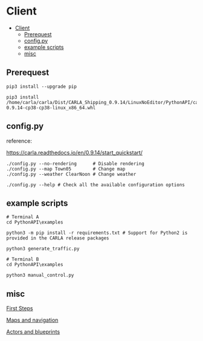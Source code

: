 # Client

- [Client](#client)
  - [Prerequest](#prerequest)
  - [config.py](#configpy)
  - [example scripts](#example-scripts)
  - [misc](#misc)

## Prerequest

    pip3 install --upgrade pip

    pip3 install /home/carla/carla/Dist/CARLA_Shipping_0.9.14/LinuxNoEditor/PythonAPI/carla/dist/carla-0.9.14-cp38-cp38-linux_x86_64.whl

## config.py

reference:

https://carla.readthedocs.io/en/0.9.14/start_quickstart/

    ./config.py --no-rendering      # Disable rendering
    ./config.py --map Town05        # Change map
    ./config.py --weather ClearNoon # Change weather

    ./config.py --help # Check all the available configuration options
  
## example scripts

    # Terminal A 
    cd PythonAPI\examples

    python3 -m pip install -r requirements.txt # Support for Python2 is provided in the CARLA release packages

    python3 generate_traffic.py  

    # Terminal B
    cd PythonAPI\examples

    python3 manual_control.py 

## misc

[First Steps](https://carla.readthedocs.io/en/0.9.14/tuto_first_steps/)

[Maps and navigation](https://carla.readthedocs.io/en/0.9.14/core_map/)

[Actors and blueprints](https://carla.readthedocs.io/en/0.9.14/core_actors/)

